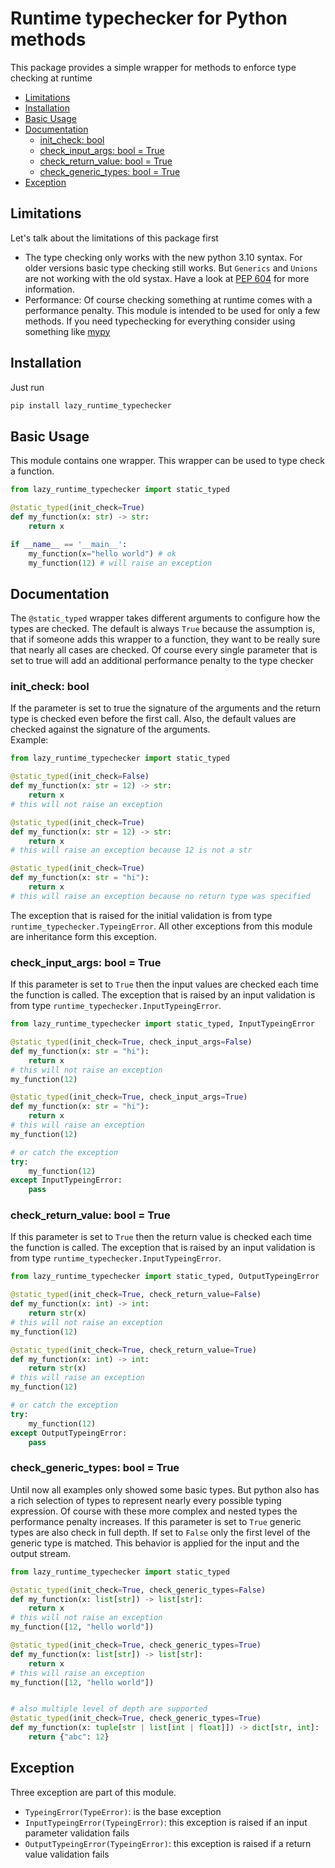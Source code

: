 # Runtime typechecker for Python methods
This package provides a simple wrapper for methods to enforce type checking at runtime

<!-- toc -->

- [Limitations](#limitations)
- [Installation](#installation)
- [Basic Usage](#basic-usage)
- [Documentation](#documentation)
  * [init_check: bool](#init_check-bool)
  * [check_input_args: bool = True](#check_input_args-bool--true)
  * [check_return_value: bool = True](#check_return_value-bool--true)
  * [check_generic_types: bool = True](#check_generic_types-bool--true)
- [Exception](#exception)

<!-- tocstop -->

## Limitations
Let's talk about the limitations of this package first
* The type checking only works with the new python 3.10 syntax. For older versions basic type 
checking still works. But `Generics` and `Unions` are not working with the old systax. Have a look 
at [PEP 604](https://peps.python.org/pep-0604/) for more information.
* Performance: Of course checking something at runtime comes with a performance penalty. This module
is intended to be used for only a few methods. If you need typechecking for everything consider using
something like [mypy](https://github.com/python/mypy)

## Installation
Just run 
```bash
pip install lazy_runtime_typechecker
```

## Basic Usage
This module contains one wrapper. This wrapper can be used to type check a function.

```python
from lazy_runtime_typechecker import static_typed

@static_typed(init_check=True)
def my_function(x: str) -> str:
    return x

if __name__ == '__main__':
    my_function(x="hello world") # ok
    my_function(12) # will raise an exception
```
## Documentation
The `@static_typed` wrapper takes different arguments to configure how the types are checked.
The default is always `True` because the assumption is, that if someone adds this wrapper to a 
function, they want to be really sure that nearly all cases are checked. Of course every single 
parameter that is set to true will add an additional performance penalty to the type checker

### init_check: bool
If the parameter is set to true the signature of the arguments and the return type is checked even
before the first call. Also, the default values are checked against the signature of the arguments.  
Example:

```python
from lazy_runtime_typechecker import static_typed

@static_typed(init_check=False)
def my_function(x: str = 12) -> str:
    return x
# this will not raise an exception

@static_typed(init_check=True)
def my_function(x: str = 12) -> str:
    return x
# this will raise an exception because 12 is not a str

@static_typed(init_check=True)
def my_function(x: str = "hi"):
    return x
# this will raise an exception because no return type was specified
```
The exception that is raised for the initial validation is from type `runtime_typechecker.TypeingError`.
All other exceptions from this module are inheritance form this exception.

### check_input_args: bool = True
If this parameter is set to `True` then the input values are checked each time the function is 
called. The exception that is raised by an input validation is from type `runtime_typechecker.InputTypeingError`.

```python
from lazy_runtime_typechecker import static_typed, InputTypeingError

@static_typed(init_check=True, check_input_args=False)
def my_function(x: str = "hi"):
    return x
# this will not raise an exception
my_function(12) 

@static_typed(init_check=True, check_input_args=True)
def my_function(x: str = "hi"):
    return x
# this will raise an exception
my_function(12) 

# or catch the exception
try:
    my_function(12)
except InputTypeingError:
    pass
```

### check_return_value: bool = True
If this parameter is set to `True` then the return value is checked each time the function is 
called. The exception that is raised by an input validation is from type `runtime_typechecker.InputTypeingError`.

```python
from lazy_runtime_typechecker import static_typed, OutputTypeingError

@static_typed(init_check=True, check_return_value=False)
def my_function(x: int) -> int:
    return str(x)
# this will not raise an exception
my_function(12)

@static_typed(init_check=True, check_return_value=True)
def my_function(x: int) -> int:
    return str(x)
# this will raise an exception
my_function(12)

# or catch the exception
try:
    my_function(12)
except OutputTypeingError:
    pass
```

### check_generic_types: bool = True
Until now all examples only showed some basic types. But python also has a rich selection of types to
represent nearly every possible typing expression. Of course with these more complex and nested types
the performance penalty increases. If this parameter is set to `True` generic types are also check 
in full depth. If set to `False` only the first level of the generic type is matched. This behavior
is applied for the input and the output stream.

```python
from lazy_runtime_typechecker import static_typed

@static_typed(init_check=True, check_generic_types=False)
def my_function(x: list[str]) -> list[str]:
    return x
# this will not raise an exception
my_function([12, "hello world"])

@static_typed(init_check=True, check_generic_types=True)
def my_function(x: list[str]) -> list[str]:
    return x
# this will raise an exception
my_function([12, "hello world"])


# also multiple level of depth are supported
@static_typed(init_check=True, check_generic_types=True)
def my_function(x: tuple[str | list[int | float]]) -> dict[str, int]:
    return {"abc": 12}
```
## Exception
Three exception are part of this module.
* `TypeingError(TypeError)`: is the base exception
* `InputTypeingError(TypeingError)`: this exception is raised if an input parameter validation fails
* `OutputTypeingError(TypeingError)`: this exception is raised if a return value validation fails